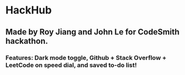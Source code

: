# HackHub
## Made by Roy Jiang and John Le for CodeSmith hackathon. 
### Features: Dark mode toggle, Github + Stack Overflow + LeetCode on speed dial, and saved to-do list!
